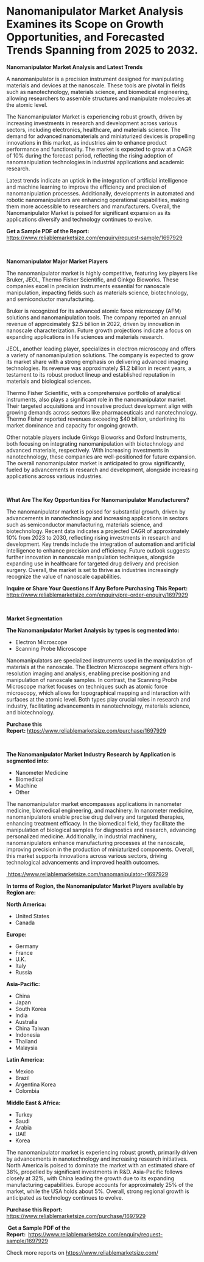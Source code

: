 <p><h1>Nanomanipulator Market Analysis Examines its Scope on Growth Opportunities, and Forecasted Trends Spanning from 2025 to 2032.</h1></p><p><strong>Nanomanipulator Market Analysis and Latest Trends</strong></p>
<p><p>A nanomanipulator is a precision instrument designed for manipulating materials and devices at the nanoscale. These tools are pivotal in fields such as nanotechnology, materials science, and biomedical engineering, allowing researchers to assemble structures and manipulate molecules at the atomic level. </p><p>The Nanomanipulator Market is experiencing robust growth, driven by increasing investments in research and development across various sectors, including electronics, healthcare, and materials science. The demand for advanced nanomaterials and miniaturized devices is propelling innovations in this market, as industries aim to enhance product performance and functionality. The market is expected to grow at a CAGR of 10% during the forecast period, reflecting the rising adoption of nanomanipulation technologies in industrial applications and academic research.</p><p>Latest trends indicate an uptick in the integration of artificial intelligence and machine learning to improve the efficiency and precision of nanomanipulation processes. Additionally, developments in automated and robotic nanomanipulators are enhancing operational capabilities, making them more accessible to researchers and manufacturers. Overall, the Nanomanipulator Market is poised for significant expansion as its applications diversify and technology continues to evolve.</p></p>
<p><strong>Get a Sample PDF of the Report:&nbsp;</strong> <a href="https://www.reliablemarketsize.com/enquiry/request-sample/1697929?utm_campaign=1840&utm_medium=2&utm_source=Github&utm_content=ia&utm_term=17022025&utm_id=nanomanipulator">https://www.reliablemarketsize.com/enquiry/request-sample/1697929</a></p>
<p>&nbsp;</p>
<p><strong>Nanomanipulator Major Market Players</strong></p>
<p><p>The nanomanipulator market is highly competitive, featuring key players like Bruker, JEOL, Thermo Fisher Scientific, and Ginkgo Bioworks. These companies excel in precision instruments essential for nanoscale manipulation, impacting fields such as materials science, biotechnology, and semiconductor manufacturing.</p><p>Bruker is recognized for its advanced atomic force microscopy (AFM) solutions and nanomanipulation tools. The company reported an annual revenue of approximately $2.5 billion in 2022, driven by innovation in nanoscale characterization. Future growth projections indicate a focus on expanding applications in life sciences and materials research.</p><p>JEOL, another leading player, specializes in electron microscopy and offers a variety of nanomanipulation solutions. The company is expected to grow its market share with a strong emphasis on delivering advanced imaging technologies. Its revenue was approximately $1.2 billion in recent years, a testament to its robust product lineup and established reputation in materials and biological sciences.</p><p>Thermo Fisher Scientific, with a comprehensive portfolio of analytical instruments, also plays a significant role in the nanomanipulator market. Their targeted acquisitions and innovative product development align with growing demands across sectors like pharmaceuticals and nanotechnology. Thermo Fisher reported revenues exceeding $40 billion, underlining its market dominance and capacity for ongoing growth.</p><p>Other notable players include Ginkgo Bioworks and Oxford Instruments, both focusing on integrating nanomanipulation with biotechnology and advanced materials, respectively. With increasing investments in nanotechnology, these companies are well-positioned for future expansion. The overall nanomanipulator market is anticipated to grow significantly, fueled by advancements in research and development, alongside increasing applications across various industries.</p></p>
<p>&nbsp;</p>
<p><strong>What Are The Key Opportunities For Nanomanipulator Manufacturers?</strong></p>
<p><p>The nanomanipulator market is poised for substantial growth, driven by advancements in nanotechnology and increasing applications in sectors such as semiconductor manufacturing, materials science, and biotechnology. Recent data indicates a projected CAGR of approximately 10% from 2023 to 2030, reflecting rising investments in research and development. Key trends include the integration of automation and artificial intelligence to enhance precision and efficiency. Future outlook suggests further innovation in nanoscale manipulation techniques, alongside expanding use in healthcare for targeted drug delivery and precision surgery. Overall, the market is set to thrive as industries increasingly recognize the value of nanoscale capabilities.</p></p>
<p><strong>Inquire or Share Your Questions If Any Before Purchasing This Report:</strong> <a href="https://www.reliablemarketsize.com/enquiry/pre-order-enquiry/1697929?utm_campaign=1840&utm_medium=2&utm_source=Github&utm_content=ia&utm_term=17022025&utm_id=nanomanipulator">https://www.reliablemarketsize.com/enquiry/pre-order-enquiry/1697929</a></p>
<p>&nbsp;</p>
<p><strong>Market Segmentation</strong></p>
<p><strong>The Nanomanipulator Market Analysis by types is segmented into:</strong></p>
<p><ul><li>Electron Microscope</li><li>Scanning Probe Microscope</li></ul></p>
<p><p>Nanomanipulators are specialized instruments used in the manipulation of materials at the nanoscale. The Electron Microscope segment offers high-resolution imaging and analysis, enabling precise positioning and manipulation of nanoscale samples. In contrast, the Scanning Probe Microscope market focuses on techniques such as atomic force microscopy, which allows for topographical mapping and interaction with surfaces at the atomic level. Both types play crucial roles in research and industry, facilitating advancements in nanotechnology, materials science, and biotechnology.</p></p>
<p><strong>Purchase this Report:&nbsp;</strong><a href="https://www.reliablemarketsize.com/purchase/1697929?utm_campaign=1840&utm_medium=2&utm_source=Github&utm_content=ia&utm_term=17022025&utm_id=nanomanipulator">https://www.reliablemarketsize.com/purchase/1697929</a></p>
<p>&nbsp;</p>
<p><strong>The Nanomanipulator Market Industry Research by Application is segmented into:</strong></p>
<p><ul><li>Nanometer Medicine</li><li>Biomedical</li><li>Machine</li><li>Other</li></ul></p>
<p><p>The nanomanipulator market encompasses applications in nanometer medicine, biomedical engineering, and machinery. In nanometer medicine, nanomanipulators enable precise drug delivery and targeted therapies, enhancing treatment efficacy. In the biomedical field, they facilitate the manipulation of biological samples for diagnostics and research, advancing personalized medicine. Additionally, in industrial machinery, nanomanipulators enhance manufacturing processes at the nanoscale, improving precision in the production of miniaturized components. Overall, this market supports innovations across various sectors, driving technological advancements and improved health outcomes.</p></p>
<p><a href="https://www.reliablemarketsize.com/nanomanipulator-r1697929?utm_campaign=1840&utm_medium=2&utm_source=Github&utm_content=ia&utm_term=17022025&utm_id=nanomanipulator">&nbsp;https://www.reliablemarketsize.com/nanomanipulator-r1697929</a></p>
<p><strong>In terms of Region, the Nanomanipulator Market Players available by Region are:</strong></p>
<p>
    <p> <strong> North America: </strong>
        <ul>
            <li>United States</li>
            <li>Canada</li>
        </ul>
        </p> 
    <p> <strong> Europe: </strong>
        <ul>
            <li>Germany</li>
            <li>France</li>
            <li>U.K.</li>
            <li>Italy</li>
            <li>Russia</li>
        </ul>
        </p> 
    <p> <strong> Asia-Pacific: </strong>
        <ul>
            <li>China</li>
            <li>Japan</li>
            <li>South Korea</li>
            <li>India</li>
            <li>Australia</li>
            <li>China Taiwan</li>
            <li>Indonesia</li>
            <li>Thailand</li>
            <li>Malaysia</li>
        </ul>
        </p> 
    <p> <strong> Latin America: </strong>
        <ul>
            <li>Mexico</li>
            <li>Brazil</li>
            <li>Argentina Korea</li>
            <li>Colombia</li>
        </ul>
        </p> 
    <p> <strong> Middle East & Africa: </strong>
        <ul>
            <li>Turkey</li>
            <li>Saudi</li>
            <li>Arabia</li>
            <li>UAE</li>
            <li>Korea</li>
        </ul>
    </p>
    </p>
<p><p>The nanomanipulator market is experiencing robust growth, primarily driven by advancements in nanotechnology and increasing research initiatives. North America is poised to dominate the market with an estimated share of 38%, propelled by significant investments in R&D. Asia-Pacific follows closely at 32%, with China leading the growth due to its expanding manufacturing capabilities. Europe accounts for approximately 25% of the market, while the USA holds about 5%. Overall, strong regional growth is anticipated as technology continues to evolve.</p></p>
<p><strong>Purchase this Report: </strong><a href="https://www.reliablemarketsize.com/purchase/1697929?utm_campaign=1840&utm_medium=2&utm_source=Github&utm_content=ia&utm_term=17022025&utm_id=nanomanipulator">https://www.reliablemarketsize.com/purchase/1697929</a></p>
<p>&nbsp;<strong>Get a Sample PDF of the Report:&nbsp;&nbsp;</strong><a href="https://www.reliablemarketsize.com/enquiry/request-sample/1697929?utm_campaign=1840&utm_medium=2&utm_source=Github&utm_content=ia&utm_term=17022025&utm_id=nanomanipulator">https://www.reliablemarketsize.com/enquiry/request-sample/1697929</a></p>
<p><strong></strong></p>
<p>Check more reports on <a href="https://www.reliablemarketsize.com/?utm_campaign=1840&utm_medium=2&utm_source=Github&utm_content=ia&utm_term=17022025&utm_id=nanomanipulator">https://www.reliablemarketsize.com/</a></p>